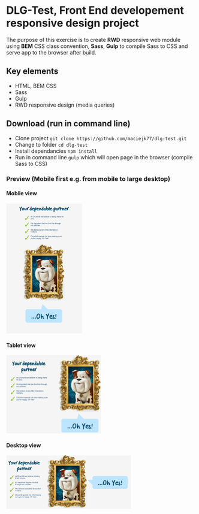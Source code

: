 # DLG-Test, Front End developement responsive design project

The purpose of this exercise is to create **RWD** responsive web module using **BEM** CSS class convention, **Sass**, **Gulp** to compile Sass to CSS and serve app to the browser after build. 

## Key elements

- HTML, BEM CSS
- Sass
- Gulp
- RWD responsive design (media queries)

## Download (run in command line)
- Clone project ``git clone https://github.com/maciejk77/dlg-test.git``
- Change to folder ``cd dlg-test``
- Install dependancies ``npm install``
- Run in command line ``gulp`` which will open page in the browser (compile Sass to CSS)

### Preview (Mobile first e.g. from mobile to large desktop)

#### Mobile view
<img src="https://github.com/maciejk77/dlg-test/blob/master/img/mobile.png?raw=true" width="40%" height="40%" />

#### Tablet view
<img src="https://github.com/maciejk77/dlg-test/blob/master/img/tablet.png?raw=true" width="50%" height="50%" />

#### Desktop view
<img src="https://github.com/maciejk77/dlg-test/blob/master/img/desktop.png?raw=true" width="66%" height="66%" />

